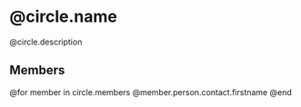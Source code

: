 # @circle.name

@circle.description

## Members

@for member in circle.members
@member.person.contact.firstname
@end

